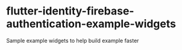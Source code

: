 # flutter-identity-firebase-authentication-example-widgets
Sample example widgets to help build example faster
